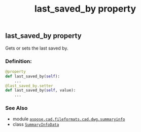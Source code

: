 ﻿---
title: last_saved_by property
second_title: Aspose.CAD for Python via .NET API References
description: 
type: docs
weight: 90
url: /aspose.cad.fileformats.cad.dwg.summaryinfo/summaryinfodata/last_saved_by/
is_root: false
---

## last_saved_by property


Gets or sets the last saved by.
### Definition:
```python
@property
def last_saved_by(self):
    ...
@last_saved_by.setter
def last_saved_by(self, value):
    ...
```

### See Also
* module [`aspose.cad.fileformats.cad.dwg.summaryinfo`](../../)
* class [`SummaryInfoData`](/cad/python-net/aspose.cad.fileformats.cad.dwg.summaryinfo/summaryinfodata)
